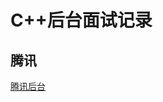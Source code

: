 # C++后台面试记录    

## 腾讯    
  [腾讯后台](https:/github.com/Wangzhike/intervives/raw/master/tencent/c++后台.md)    


